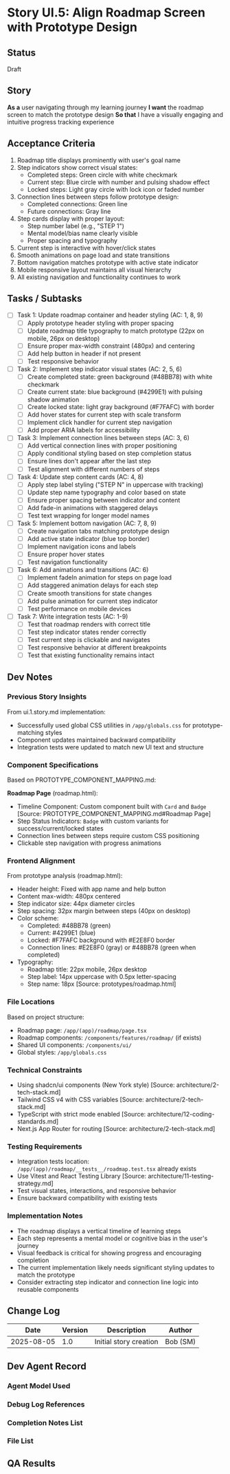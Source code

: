 # Story UI.5: Align Roadmap Screen with Prototype Design

## Status

Draft

## Story

**As a** user navigating through my learning journey
**I want** the roadmap screen to match the prototype design
**So that** I have a visually engaging and intuitive progress tracking experience

## Acceptance Criteria

1. Roadmap title displays prominently with user's goal name
2. Step indicators show correct visual states:
   - Completed steps: Green circle with white checkmark
   - Current step: Blue circle with number and pulsing shadow effect
   - Locked steps: Light gray circle with lock icon or faded number
3. Connection lines between steps follow prototype design:
   - Completed connections: Green line
   - Future connections: Gray line
4. Step cards display with proper layout:
   - Step number label (e.g., "STEP 1")
   - Mental model/bias name clearly visible
   - Proper spacing and typography
5. Current step is interactive with hover/click states
6. Smooth animations on page load and state transitions
7. Bottom navigation matches prototype with active state indicator
8. Mobile responsive layout maintains all visual hierarchy
9. All existing navigation and functionality continues to work

## Tasks / Subtasks

- [ ] Task 1: Update roadmap container and header styling (AC: 1, 8, 9)
  - [ ] Apply prototype header styling with proper spacing
  - [ ] Update roadmap title typography to match prototype (22px on mobile, 26px on desktop)
  - [ ] Ensure proper max-width constraint (480px) and centering
  - [ ] Add help button in header if not present
  - [ ] Test responsive behavior

- [ ] Task 2: Implement step indicator visual states (AC: 2, 5, 6)
  - [ ] Create completed state: green background (#48BB78) with white checkmark
  - [ ] Create current state: blue background (#4299E1) with pulsing shadow animation
  - [ ] Create locked state: light gray background (#F7FAFC) with border
  - [ ] Add hover states for current step with scale transform
  - [ ] Implement click handler for current step navigation
  - [ ] Add proper ARIA labels for accessibility

- [ ] Task 3: Implement connection lines between steps (AC: 3, 6)
  - [ ] Add vertical connection lines with proper positioning
  - [ ] Apply conditional styling based on step completion status
  - [ ] Ensure lines don't appear after the last step
  - [ ] Test alignment with different numbers of steps

- [ ] Task 4: Update step content cards (AC: 4, 8)
  - [ ] Apply step label styling ("STEP N" in uppercase with tracking)
  - [ ] Update step name typography and color based on state
  - [ ] Ensure proper spacing between indicator and content
  - [ ] Add fade-in animations with staggered delays
  - [ ] Test text wrapping for longer model names

- [ ] Task 5: Implement bottom navigation (AC: 7, 8, 9)
  - [ ] Create navigation tabs matching prototype design
  - [ ] Add active state indicator (blue top border)
  - [ ] Implement navigation icons and labels
  - [ ] Ensure proper hover states
  - [ ] Test navigation functionality

- [ ] Task 6: Add animations and transitions (AC: 6)
  - [ ] Implement fadeIn animation for steps on page load
  - [ ] Add staggered animation delays for each step
  - [ ] Create smooth transitions for state changes
  - [ ] Add pulse animation for current step indicator
  - [ ] Test performance on mobile devices

- [ ] Task 7: Write integration tests (AC: 1-9)
  - [ ] Test that roadmap renders with correct title
  - [ ] Test step indicator states render correctly
  - [ ] Test current step is clickable and navigates
  - [ ] Test responsive behavior at different breakpoints
  - [ ] Test that existing functionality remains intact

## Dev Notes

### Previous Story Insights

From ui.1.story.md implementation:

- Successfully used global CSS utilities in `/app/globals.css` for prototype-matching styles
- Component updates maintained backward compatibility
- Integration tests were updated to match new UI text and structure

### Component Specifications

Based on PROTOTYPE_COMPONENT_MAPPING.md:

**Roadmap Page** (roadmap.html):

- Timeline Component: Custom component built with `Card` and `Badge` [Source: PROTOTYPE_COMPONENT_MAPPING.md#Roadmap Page]
- Step Status Indicators: `Badge` with custom variants for success/current/locked states
- Connection lines between steps require custom CSS positioning
- Clickable step navigation with progress animations

### Frontend Alignment

From prototype analysis (roadmap.html):

- Header height: Fixed with app name and help button
- Content max-width: 480px centered
- Step indicator size: 44px diameter circles
- Step spacing: 32px margin between steps (40px on desktop)
- Color scheme:
  - Completed: #48BB78 (green)
  - Current: #4299E1 (blue)
  - Locked: #F7FAFC background with #E2E8F0 border
  - Connection lines: #E2E8F0 (gray) or #48BB78 (green when completed)
- Typography:
  - Roadmap title: 22px mobile, 26px desktop
  - Step label: 14px uppercase with 0.5px letter-spacing
  - Step name: 18px
    [Source: prototypes/roadmap.html]

### File Locations

Based on project structure:

- Roadmap page: `/app/(app)/roadmap/page.tsx`
- Roadmap components: `/components/features/roadmap/` (if exists)
- Shared UI components: `/components/ui/`
- Global styles: `/app/globals.css`

### Technical Constraints

- Using shadcn/ui components (New York style) [Source: architecture/2-tech-stack.md]
- Tailwind CSS v4 with CSS variables [Source: architecture/2-tech-stack.md]
- TypeScript with strict mode enabled [Source: architecture/12-coding-standards.md]
- Next.js App Router for routing [Source: architecture/2-tech-stack.md]

### Testing Requirements

- Integration tests location: `/app/(app)/roadmap/__tests__/roadmap.test.tsx` already exists
- Use Vitest and React Testing Library [Source: architecture/11-testing-strategy.md]
- Test visual states, interactions, and responsive behavior
- Ensure backward compatibility with existing tests

### Implementation Notes

- The roadmap displays a vertical timeline of learning steps
- Each step represents a mental model or cognitive bias in the user's journey
- Visual feedback is critical for showing progress and encouraging completion
- The current implementation likely needs significant styling updates to match the prototype
- Consider extracting step indicator and connection line logic into reusable components

## Change Log

| Date       | Version | Description            | Author   |
| ---------- | ------- | ---------------------- | -------- |
| 2025-08-05 | 1.0     | Initial story creation | Bob (SM) |

## Dev Agent Record

### Agent Model Used

### Debug Log References

### Completion Notes List

### File List

## QA Results
